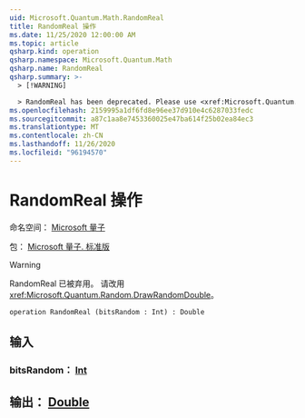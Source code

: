 ```yaml
---
uid: Microsoft.Quantum.Math.RandomReal
title: RandomReal 操作
ms.date: 11/25/2020 12:00:00 AM
ms.topic: article
qsharp.kind: operation
qsharp.namespace: Microsoft.Quantum.Math
qsharp.name: RandomReal
qsharp.summary: >-
  > [!WARNING]

  > RandomReal has been deprecated. Please use <xref:Microsoft.Quantum.Random.DrawRandomDouble> instead.
ms.openlocfilehash: 2159995a1df6fd8e96ee37d910e4c6287033fedc
ms.sourcegitcommit: a87c1aa8e7453360025e47ba614f25b02ea84ec3
ms.translationtype: MT
ms.contentlocale: zh-CN
ms.lasthandoff: 11/26/2020
ms.locfileid: "96194570"
---
```

# <a name="randomreal-operation"></a>RandomReal 操作

命名空间： [Microsoft 量子](xref:Microsoft.Quantum.Math)

包： [Microsoft 量子. 标准版](https://nuget.org/packages/Microsoft.Quantum.Standard)


> [!WARNING]
> RandomReal 已被弃用。 请改用 <xref:Microsoft.Quantum.Random.DrawRandomDouble>。



```qsharp
operation RandomReal (bitsRandom : Int) : Double
```


## <a name="input"></a>输入

### <a name="bitsrandom--int"></a>bitsRandom： [Int](xref:microsoft.quantum.lang-ref.int)





## <a name="output--double"></a>输出： [Double](xref:microsoft.quantum.lang-ref.double)

